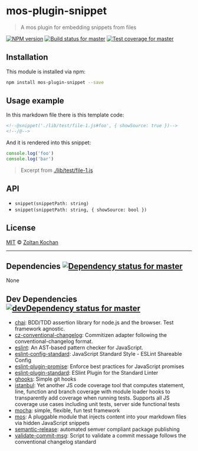 <!--@'# ' + package.name-->
# mos-plugin-snippet
<!--/@-->

<!--@'> ' + package.description-->
> A mos plugin for embedding snippets from files
<!--/@-->

<!--@shields.flatSquare('npm', 'travis', 'coveralls')-->
[![NPM version](https://img.shields.io/npm/v/mos-plugin-snippet.svg?style=flat-square)](https://www.npmjs.com/package/mos-plugin-snippet)
[![Build status for master](https://img.shields.io/travis/mosjs/mos-plugin-snippet/master.svg?style=flat-square)](https://travis-ci.org/mosjs/mos-plugin-snippet)
[![Test coverage for master](https://img.shields.io/coveralls/mosjs/mos-plugin-snippet/master.svg?style=flat-square)](https://coveralls.io/r/mosjs/mos-plugin-snippet?branch=master)
<!--/@-->

<!--@installation()-->
## Installation

This module is installed via npm:

``` sh
npm install mos-plugin-snippet --save
```
<!--/@-->

## Usage example

In this markdown file there is this template code:

```md
<!--@snippet('./lib/test/file-1.js#foo', { showSource: true })-->
<!--/@-->
```

And it is rendered into this snippet:

<!--@snippet('./lib/test/file-1.js#foo', { showSource: true })-->
``` js
console.log('foo')
console.log('bar')
```
> Excerpt from [./lib/test/file-1.js](./lib/test/file-1.js#L8-L9)
<!--/@-->

## API

- `snippet(snippetPath: string)`
- `snippet(snippetPath: string, { showSource: bool })`

<!--@license()-->
## License

[MIT](./LICENSE) © [Zoltan Kochan](http://kochan.io)
<!--/@-->

* * *

<!--@dependencies({ shield: 'flat-square' })-->
## Dependencies [![Dependency status for master](https://img.shields.io/david/mosjs/mos-plugin-snippet/master.svg?style=flat-square)](https://david-dm.org/mosjs/mos-plugin-snippet/master)

None

<!--/@-->

<!--@devDependencies({ shield: 'flat-square' })-->
## Dev Dependencies [![devDependency status for master](https://img.shields.io/david/dev/mosjs/mos-plugin-snippet/master.svg?style=flat-square)](https://david-dm.org/mosjs/mos-plugin-snippet/master#info=devDependencies)

- [chai](https://github.com/chaijs/chai): BDD/TDD assertion library for node.js and the browser. Test framework agnostic.
- [cz-conventional-changelog](https://github.com/commitizen/cz-conventional-changelog): Commitizen adapter following the conventional-changelog format.
- [eslint](https://github.com/eslint/eslint): An AST-based pattern checker for JavaScript.
- [eslint-config-standard](https://github.com/feross/eslint-config-standard): JavaScript Standard Style - ESLint Shareable Config
- [eslint-plugin-promise](https://github.com/xjamundx/eslint-plugin-promise): Enforce best practices for JavaScript promises
- [eslint-plugin-standard](https://github.com/xjamundx/eslint-plugin-standard): ESlint Plugin for the Standard Linter
- [ghooks](https://github.com/gtramontina/ghooks): Simple git hooks
- [istanbul](https://github.com/gotwarlost/istanbul): Yet another JS code coverage tool that computes statement, line, function and branch coverage with module loader hooks to transparently add coverage when running tests. Supports all JS coverage use cases including unit tests, server side functional tests
- [mocha](https://github.com/mochajs/mocha): simple, flexible, fun test framework
- [mos](https://github.com/zkochan/mos): A pluggable module that injects content into your markdown files via hidden JavaScript snippets
- [semantic-release](https://github.com/semantic-release/semantic-release): automated semver compliant package publishing
- [validate-commit-msg](https://github.com/kentcdodds/validate-commit-msg): Script to validate a commit message follows the conventional changelog standard

<!--/@-->
